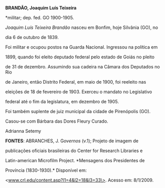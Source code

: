 **BRANDÃO, Joaquim Luís Teixeira**



\*militar; dep. fed. GO 1900-1905.



*Joaquim Luís Teixeira Brandão* nasceu em Bonfim, hoje Silvânia (GO), no

dia 6 de outubro de 1839.



Foi militar e ocupou postos na Guarda Nacional. Ingressou na política em

1899, quando foi eleito deputado federal pelo estado de Goiás no pleito

de 31 de dezembro. Assumindo sua cadeira na Câmara dos Deputados no Rio

de Janeiro, então Distrito Federal, em maio de 1900, foi reeleito nas

eleições de 18 de fevereiro de 1903. Exerceu o mandato no Legislativo

federal até o fim da legislatura, em dezembro de 1905.



Foi também suplente de juiz municipal da cidade de Pirenópolis (GO).



Casou-se com Bárbara das Dores Fleury Curado.



Adrianna Setemy



**FONTES**: ABRANCHES, J. G*overnos* (v.1); Projeto de imagem de

publicações oficiais brasileiras do Center for Research Libraries e

Latin-american Microfilm Project. *Mensagens dos Presidentes de

Província (1830-1930).* Disponível em:

\<www.crl.edu/content.asp?l1=4&l2=18&l3=33\>. Acesso em: 8/1/2009.

